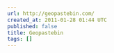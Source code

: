```yaml
---
url: http://geopastebin.com/
created_at: 2011-01-28 01:44 UTC
published: false
title: Geopastebin
tags: []
---
```



